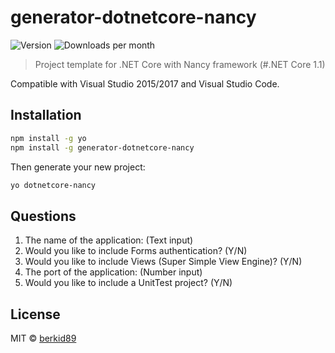 # generator-dotnetcore-nancy

![Version](https://img.shields.io/npm/v/generator-dotnetcore-nancy.svg)
![Downloads per month](https://img.shields.io/npm/dm/generator-dotnetcore-nancy.svg)

> Project template for .NET Core with Nancy framework (#.NET Core 1.1)

Compatible with Visual Studio 2015/2017 and Visual Studio Code.

## Installation

```bash
npm install -g yo
npm install -g generator-dotnetcore-nancy
```

Then generate your new project:

```bash
yo dotnetcore-nancy
```

## Questions

1. The name of the application: (Text input)
2. Would you like to include Forms authentication? (Y/N)
3. Would you like to include Views (Super Simple View Engine)? (Y/N)
4. The port of the application: (Number input)
5. Would you like to include a UnitTest project? (Y/N)

## License

MIT © [berkid89]()

